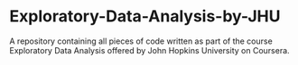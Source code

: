 # Exploratory-Data-Analysis-by-JHU
A repository containing all pieces of code written as part of the course Exploratory Data Analysis offered by John Hopkins University on Coursera.
